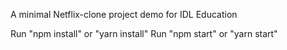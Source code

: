A minimal Netflix-clone project demo for IDL Education

Run "npm install" or "yarn install"
Run "npm start" or "yarn start"
